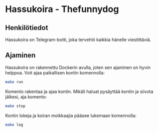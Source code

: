 # Hassukoira - Thefunnydog

## Henkilötiedot

Hassukoira on Telegram-botti, joka tervehtii kaikkia hänelle viestittäviä.

## Ajaminen

Hassukoira on rakennettu Dockerin avulla, joten sen ajaminen on hyvin helppoa. Voit ajaa paikallisen kontin komennolla:

```bash
make run
```

Komento rakentaa ja ajaa kontin. Mikäli haluat pysäyttää kontin ja siivota jälkesi, aja komento:

```bash
make stop
```

Kontin lokeja ja koiran moikkaajia pääsee lukemaan komennolla:

```bash
make log
```
